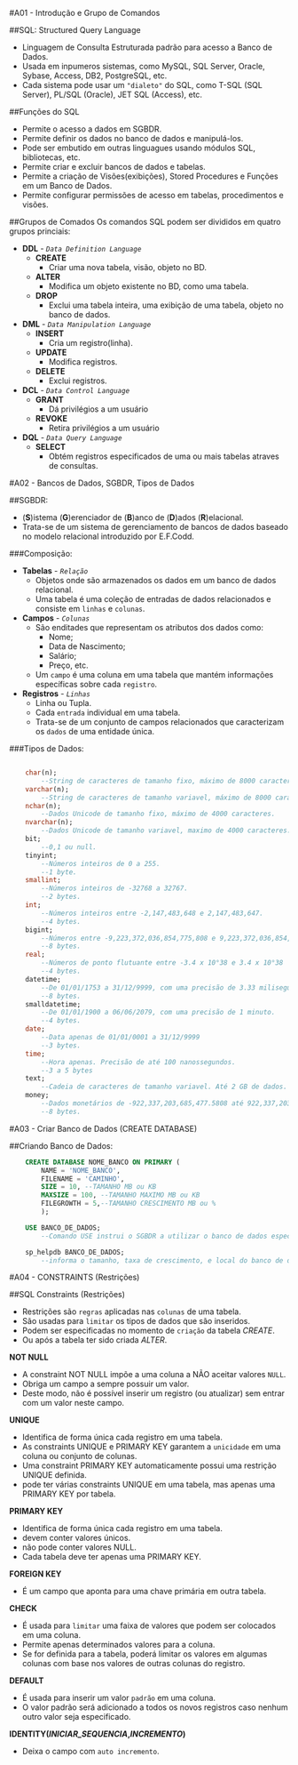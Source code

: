 #A01 - Introdução e Grupo de Comandos

##SQL: Structured Query Language
- Linguagem de Consulta Estruturada padrão para acesso a Banco de Dados.
- Usada em inpumeros sistemas, como MySQL, SQL Server, Oracle, Sybase, Access, DB2, PostgreSQL, etc.
- Cada sistema pode usar um `"dialeto"` do SQL, como T-SQL (SQL Server), PL/SQL (Oracle), JET SQL (Access), etc.

##Funções do SQL  
- Permite o acesso a dados em SGBDR.
- Permite definir os dados no banco de dados e manipulá-los.
- Pode ser embutido em outras linguagues usando módulos SQL, bibliotecas, etc.
- Permite criar e excluir bancos de dados e tabelas.
- Permite a criação de Visões(exibições), Stored Procedures e Funções em um Banco de Dados.
- Permite configurar permissões de acesso em tabelas, procedimentos e visões.

##Grupos de Comados
Os comandos SQL podem ser divididos em quatro grupos princiais:
- **DDL** - *`Data Definition Language`*
    - **CREATE**
        - Criar uma nova tabela, visão, objeto no BD.
    - **ALTER**
        - Modifica um objeto existente no BD, como uma tabela.
    - **DROP**
        - Exclui uma tabela inteira, uma exibição de uma tabela, objeto no banco de dados.
- **DML** - *`Data Manipulation Language`*
    - **INSERT**
        - Cria um registro(linha).
    - **UPDATE**
        - Modifica registros.
    - **DELETE**
        - Exclui registros.
- **DCL** - *`Data Control Language`*
    - **GRANT**
        - Dá privilégios a um usuário
    - **REVOKE**
        - Retira privilégios a um usuário
- **DQL** - *`Data Query Language`*
    - **SELECT**
        - Obtém registros especificados de uma ou mais tabelas atraves de consultas.

#A02 - Bancos de Dados, SGBDR, Tipos de Dados

##SGBDR:

- (**S**)istema (**G**)erenciador de (**B**)anco de (**D**)ados (**R**)elacional.
- Trata-se de um sistema de gerenciamento de bancos de dados baseado no modelo relacional introduzido por E.F.Codd.

###Composição:

- **Tabelas** - *`Relação`*
    - Objetos onde são armazenados os dados em um banco de dados relacional.
    - Uma tabela é uma coleção de entradas de dados relacionados e consiste em `linhas` e `colunas`.
- **Campos** - *`Colunas`*
    - São enditades que representam os atributos dos dados como:
        - Nome;
        - Data de Nascimento;
        - Salário;
        - Preço, etc.
    - Um `campo` é uma coluna em uma tabela que mantém informações específicas sobre cada `registro`.
- **Registros** - *`Linhas`*
    - Linha ou Tupla.
    - Cada `entrada` individual em uma tabela.
    - Trata-se de um conjunto de campos relacionados que caracterizam os `dados` de uma entidade única.

###Tipos de Dados:

```sql

    char(n);
        --String de caracteres de tamanho fixo, máximo de 8000 caracteres.
    varchar(n);
        --String de caracteres de tamanho variavel, máximo de 8000 caracteres.
    nchar(n);
        --Dados Unicode de tamanho fixo, máximo de 4000 caracteres.
    nvarchar(n);
        --Dados Unicode de tamanho variavel, maximo de 4000 caracteres.
    bit;
        --0,1 ou null.
    tinyint;
        --Números inteiros de 0 a 255.
        --1 byte.
    smallint;
        --Números inteiros de -32768 a 32767.
        --2 bytes.
    int;
        --Números inteiros entre -2,147,483,648 e 2,147,483,647.
        --4 bytes.
    bigint;
        --Números entre -9,223,372,036,854,775,808 e 9,223,372,036,854,775,807.
        --8 bytes.
    real;
        --Números de ponto flutuante entre -3.4 x 10°38 e 3.4 x 10°38
        --4 bytes.
    datetime;
        --De 01/01/1753 a 31/12/9999, com uma precisão de 3.33 milisegundos.
        --8 bytes.
    smalldatetime;
        --De 01/01/1900 a 06/06/2079, com uma precisão de 1 minuto.
        --4 bytes.
    date;
        --Data apenas de 01/01/0001 a 31/12/9999
        --3 bytes.
    time;
        --Hora apenas. Precisão de até 100 nanossegundos.
        --3 a 5 bytes
    text;
        --Cadeia de caracteres de tamanho variavel. Até 2 GB de dados.
    money;
        --Dados monetários de -922,337,203,685,477.5808 até 922,337,203,685,477.5807.
        --8 bytes.

```

#A03 - Criar Banco de Dados (CREATE DATABASE)

##Criando Banco de Dados:

```sql
    CREATE DATABASE NOME_BANCO ON PRIMARY (
        NAME = 'NOME_BANCO',
        FILENAME = 'CAMINHO',
        SIZE = 10, --TAMANHO MB ou KB
        MAXSIZE = 100, --TAMANHO MAXIMO MB ou KB
        FILEGROWTH = 5,--TAMANHO CRESCIMENTO MB ou %
        );

    USE BANCO_DE_DADOS;
        --Comando USE instrui o SGBDR a utilizar o banco de dados especificado para rodar os comandos.

    sp_helpdb BANCO_DE_DADOS;
        --informa o tamanho, taxa de crescimento, e local do banco de dados.

```

#A04 - CONSTRAINTS (Restrições)

##SQL Constraints (Restrições)

- Restrições são `regras` aplicadas nas `colunas` de uma tabela.
- São usadas para `limitar` os tipos de dados que são inseridos.
- Podem ser especificadas no momento de `criação` da tabela *CREATE*.
- Ou após a tabela ter sido criada *ALTER*.

**NOT NULL**
- A constraint NOT NULL impõe a uma coluna a NÃO aceitar valores `NULL`.
- Obriga um campo a sempre possuir um valor.
- Deste modo, não é possível inserir um registro (ou atualizar) sem entrar com um valor neste campo. 

**UNIQUE**
- Identifica de forma única cada registro em uma tabela.
- As constraints UNIQUE e PRIMARY KEY garantem a `unicidade` em uma coluna ou conjunto de colunas.
- Uma constraint PRIMARY KEY automaticamente possui uma restrição UNIQUE definida.
- pode ter várias constraints UNIQUE em uma tabela, mas apenas uma PRIMARY KEY por tabela.

**PRIMARY KEY**
- Identifica de forma única cada registro em uma tabela.
- devem conter valores únicos.
- não pode conter valores NULL.
- Cada tabela deve ter apenas uma PRIMARY KEY.

**FOREIGN KEY**
- É um campo que aponta para uma chave primária em outra tabela.

**CHECK**
- É usada para `limitar` uma faixa de valores que podem ser colocados em uma coluna.
- Permite apenas determinados valores para a coluna.
- Se for definida para a tabela, poderá limitar os valores em algumas colunas com base nos valores de outras colunas do registro.

**DEFAULT**
- É usada para inserir um valor `padrão` em uma coluna.
- O valor padrão será adicionado a todos os novos registros caso nenhum outro valor seja especificado.

**IDENTITY(*INICIAR_SEQUENCIA*,*INCREMENTO*)**
- Deixa o campo com `auto incremento`.
